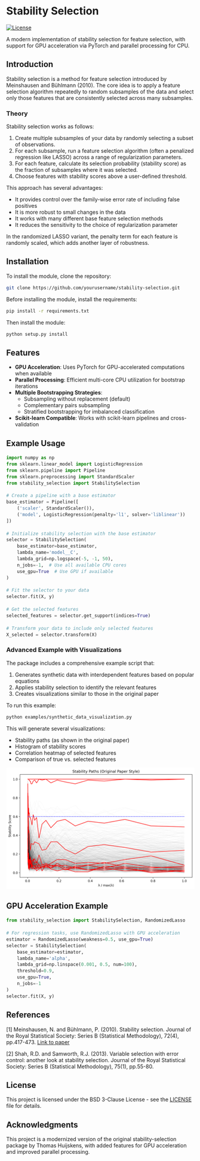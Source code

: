 # Stability Selection

[![License](https://img.shields.io/badge/License-BSD%203--Clause-blue.svg)](LICENSE)

A modern implementation of stability selection for feature selection, with support for GPU acceleration via PyTorch and parallel processing for CPU.

## Introduction

Stability selection is a method for feature selection introduced by Meinshausen and Bühlmann (2010). The core idea is to apply a feature selection algorithm repeatedly to random subsamples of the data and select only those features that are consistently selected across many subsamples.

### Theory

Stability selection works as follows:

1. Create multiple subsamples of your data by randomly selecting a subset of observations.
2. For each subsample, run a feature selection algorithm (often a penalized regression like LASSO) across a range of regularization parameters.
3. For each feature, calculate its selection probability (stability score) as the fraction of subsamples where it was selected.
4. Choose features with stability scores above a user-defined threshold.

This approach has several advantages:
- It provides control over the family-wise error rate of including false positives
- It is more robust to small changes in the data
- It works with many different base feature selection methods
- It reduces the sensitivity to the choice of regularization parameter

In the randomized LASSO variant, the penalty term for each feature is randomly scaled, which adds another layer of robustness.

## Installation

To install the module, clone the repository:

```bash
git clone https://github.com/yourusername/stability-selection.git
```

Before installing the module, install the requirements:

```bash
pip install -r requirements.txt
```

Then install the module:

```bash
python setup.py install
```

## Features

- **GPU Acceleration**: Uses PyTorch for GPU-accelerated computations when available
- **Parallel Processing**: Efficient multi-core CPU utilization for bootstrap iterations
- **Multiple Bootstrapping Strategies**:
  - Subsampling without replacement (default)
  - Complementary pairs subsampling
  - Stratified bootstrapping for imbalanced classification
- **Scikit-learn Compatible**: Works with scikit-learn pipelines and cross-validation

## Example Usage

```python
import numpy as np
from sklearn.linear_model import LogisticRegression
from sklearn.pipeline import Pipeline
from sklearn.preprocessing import StandardScaler
from stability_selection import StabilitySelection

# Create a pipeline with a base estimator
base_estimator = Pipeline([
    ('scaler', StandardScaler()),
    ('model', LogisticRegression(penalty='l1', solver='liblinear'))
])

# Initialize stability selection with the base estimator
selector = StabilitySelection(
    base_estimator=base_estimator,
    lambda_name='model__C',
    lambda_grid=np.logspace(-5, -1, 50),
    n_jobs=-1,  # Use all available CPU cores
    use_gpu=True  # Use GPU if available
)

# Fit the selector to your data
selector.fit(X, y)

# Get the selected features
selected_features = selector.get_support(indices=True)

# Transform your data to include only selected features
X_selected = selector.transform(X)
```

### Advanced Example with Visualizations

The package includes a comprehensive example script that:
1. Generates synthetic data with interdependent features based on popular equations
2. Applies stability selection to identify the relevant features
3. Creates visualizations similar to those in the original paper

To run this example:

```bash
python examples/synthetic_data_visualization.py
```

This will generate several visualizations:
- Stability paths (as shown in the original paper)
- Histogram of stability scores
- Correlation heatmap of selected features
- Comparison of true vs. selected features

![Stability Paths Example](stability_paths_paper_style.png)

## GPU Acceleration Example

```python
from stability_selection import StabilitySelection, RandomizedLasso

# For regression tasks, use RandomizedLasso with GPU acceleration
estimator = RandomizedLasso(weakness=0.5, use_gpu=True)
selector = StabilitySelection(
    base_estimator=estimator,
    lambda_name='alpha',
    lambda_grid=np.linspace(0.001, 0.5, num=100),
    threshold=0.9,
    use_gpu=True,
    n_jobs=-1
)
selector.fit(X, y)
```

## References

[1] Meinshausen, N. and Bühlmann, P. (2010). Stability selection. Journal of the Royal Statistical Society: Series B (Statistical Methodology), 72(4), pp.417-473. [Link to paper](https://arxiv.org/pdf/0809.2932)

[2] Shah, R.D. and Samworth, R.J. (2013). Variable selection with error control: another look at stability selection. Journal of the Royal Statistical Society: Series B (Statistical Methodology), 75(1), pp.55-80.

## License

This project is licensed under the BSD 3-Clause License - see the [LICENSE](LICENSE) file for details.

## Acknowledgments

This project is a modernized version of the original stability-selection package by Thomas Huijskens, with added features for GPU acceleration and improved parallel processing.